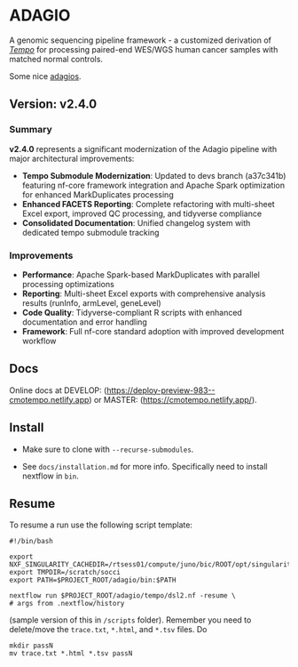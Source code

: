 # ADAGIO

A genomic sequencing pipeline framework - a customized derivation of [_Tempo_](https://github.com/mskcc/tempo) for processing paired-end WES/WGS human cancer samples with matched normal controls.

Some nice [adagios](https://open.spotify.com/playlist/3o1pG5q6H3FadR6zmeNBTo?si=48d2b7228a754dc0).

## Version: v2.4.0

### Summary

**v2.4.0** represents a significant modernization of the Adagio pipeline with major architectural improvements:

- **Tempo Submodule Modernization**: Updated to devs branch (a37c341b) featuring nf-core framework integration and Apache Spark optimization for enhanced MarkDuplicates processing
- **Enhanced FACETS Reporting**: Complete refactoring with multi-sheet Excel export, improved QC processing, and tidyverse compliance
- **Consolidated Documentation**: Unified changelog system with dedicated tempo submodule tracking

### Improvements

- **Performance**: Apache Spark-based MarkDuplicates with parallel processing optimizations
- **Reporting**: Multi-sheet Excel exports with comprehensive analysis results (runInfo, armLevel, geneLevel)
- **Code Quality**: Tidyverse-compliant R scripts with enhanced documentation and error handling
- **Framework**: Full nf-core standard adoption with improved development workflow



## Docs

Online docs at DEVELOP: (https://deploy-preview-983--cmotempo.netlify.app) or 
MASTER: (https://cmotempo.netlify.app/).

## Install

- Make sure to clone with `--recurse-submodules`.

- See `docs/installation.md` for more info. Specifically need to install nextflow in `bin`.

## Resume

To resume a run use the following script template:

```
#!/bin/bash

export NXF_SINGULARITY_CACHEDIR=/rtsess01/compute/juno/bic/ROOT/opt/singularity/cachedir_socci
export TMPDIR=/scratch/socci
export PATH=$PROJECT_ROOT/adagio/bin:$PATH

nextflow run $PROJECT_ROOT/adagio/tempo/dsl2.nf -resume \
# args from .nextflow/history
```

(sample version of this in `/scripts` folder). Remember you need to delete/move the `trace.txt`, `*.html`, and `*.tsv` files. Do

```
mkdir passN
mv trace.txt *.html *.tsv passN
```

